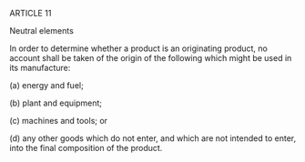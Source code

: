 ARTICLE 11

Neutral elements

In order to determine whether a product is an originating product, no account shall be taken of the origin of the following which might be used in its manufacture:

(a)	energy and fuel;

(b)	plant and equipment;

(c)	machines and tools; or

(d)	any other goods which do not enter, and which are not intended to enter, into the final composition of the product.
